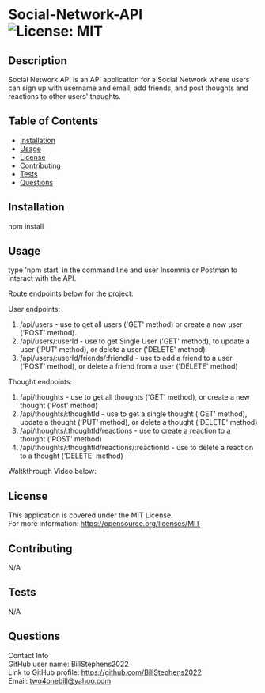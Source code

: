 # Social-Network-API<br>![License: MIT](https://img.shields.io/badge/License-MIT-yellow.svg)

  ## Description

  Social Network API is an API application for a Social Network where users can sign up with username and email, add friends, and post thoughts and reactions to other users' thoughts.
  
  ## Table of Contents
  
  - [Installation](#installation)
  - [Usage](#usage)
  - [License](#license)
  - [Contributing](#contributing)
  - [Tests](#tests)
  - [Questions](#questions)
  
  ## Installation
  
  npm install
  
  ## Usage
  
  type 'npm start' in the command line and user Insomnia or Postman to interact with the API.  
  
  Route endpoints below for the project:

   User endpoints: 
   1) /api/users - use to get all users ('GET' method) or create a new user ('POST' method).
   2) /api/users/:userId - use to get Single User ('GET' method), to update a user ('PUT' method), or delete a user ('DELETE' method).
   3) /api/users/:userId/friends/:friendId - use to add a friend to a user ('POST' method), or delete a friend from a user ('DELETE' method)

   Thought endpoints: 
   1) /api/thoughts - use to get all thoughts ('GET' method), or create a new thought ('Post' method)
   2) /api/thoughts/:thoughtId - use to get a single thought ('GET' method), update a thought ('PUT' method), or delete a thought ('DELETE' method)
   3) /api/thoughts/:thoughtId/reactions - use to create a reaction to a thought ('POST' method)
   4) /api/thoughts/:thoughtId/reactions/:reactionId - use to delete a reaction to a thought ('DELETE' method)


Waltkthrough Video below:



  ## License
This application is covered under the MIT License.
<br>For more information: https://opensource.org/licenses/MIT
  
  ## Contributing
  N/A
  
  ## Tests
  N/A

  ## Questions
  Contact Info<br>
  GitHub user name: BillStephens2022<br>
  Link to GitHub profile: https://github.com/BillStephens2022<br>
  Email: two4onebill@yahoo.com